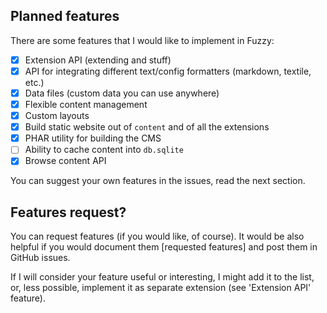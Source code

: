 ## Planned features

There are some features that I would like to implement in Fuzzy:

- [x] Extension API (extending and stuff)
- [x] API for integrating different text/config formatters (markdown, textile, etc.)
- [x] Data files (custom data you can use anywhere)
- [x] Flexible content management
- [x] Custom layouts
- [x] Build static website out of `content` and of all the extensions
- [x] PHAR utility for building the CMS
- [ ] Ability to cache content into `db.sqlite`
- [x] Browse content API

You can suggest your own features in the issues, read the next section.

## Features request?

You can request features (if you would like, of course). It would be also helpful if you would document them [requested features] and post them in GitHub issues. 

If I will consider your feature useful or interesting, I might add it to the list, or, less possible, implement it as separate extension (see 'Extension API' feature).
